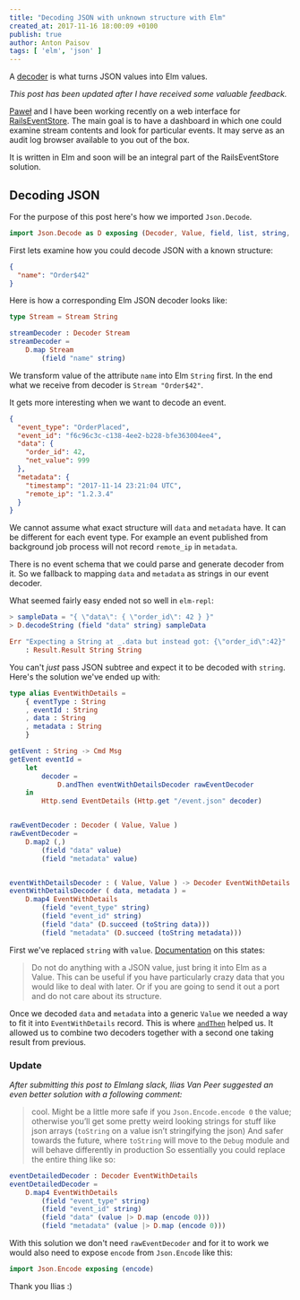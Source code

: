 ```yaml
---
title: "Decoding JSON with unknown structure with Elm"
created_at: 2017-11-16 18:00:09 +0100
publish: true
author: Anton Paisov
tags: [ 'elm', 'json' ]
---
```


A
[decoder](http://package.elm-lang.org/packages/elm-lang/core/5.1.1/Json-Decode)
is what turns JSON values into Elm values.

<!-- more -->

_This post has been updated after I have received some valuable feedback._

[Paweł](/by/pacana/) and I have been working recently on a web interface for
[RailsEventStore](https://railseventstore.org). The main goal is to have a
dashboard in which one could examine stream contents and look for particular
events. It may serve as an audit log browser available to you out of the box.

It is written in Elm and soon will be an integral part of the RailsEventStore
solution.

## Decoding JSON

For the purpose of this post here's how we imported `Json.Decode`.

```elm
import Json.Decode as D exposing (Decoder, Value, field, list, string, at, value)
```

First lets examine how you could decode JSON with a known structure:

```json
{
  "name": "Order$42"
}
```

Here is how a corresponding Elm JSON decoder looks like:

```elm
type Stream = Stream String

streamDecoder : Decoder Stream
streamDecoder =
    D.map Stream
        (field "name" string)
```

We transform value of the attribute `name` into Elm `String` first. In the end
what we receive from decoder is `Stream "Order$42"`.

It gets more interesting when we want to decode an event.

```json
{
  "event_type": "OrderPlaced",
  "event_id": "f6c96c3c-c138-4ee2-b228-bfe363004ee4",
  "data": {
    "order_id": 42,
    "net_value": 999
  },
  "metadata": {
    "timestamp": "2017-11-14 23:21:04 UTC",
    "remote_ip": "1.2.3.4"
  }
}
```

We cannot assume what exact structure will `data` and `metadata` have. It can be
different for each event type. For example an event published from background
job process will not record `remote_ip` in `metadata`.

There is no event schema that we could parse and generate decoder from it. So we
fallback to mapping `data` and `metadata` as strings in our event decoder.

What seemed fairly easy ended not so well in `elm-repl`:

```elm
> sampleData = "{ \"data\": { \"order_id\": 42 } }"
> D.decodeString (field "data" string) sampleData

Err "Expecting a String at _.data but instead got: {\"order_id\":42}"
    : Result.Result String String
```

You can't _just_ pass JSON subtree and expect it to be decoded with `string`.
Here's the solution we've ended up with:

```elm
type alias EventWithDetails =
    { eventType : String
    , eventId : String
    , data : String
    , metadata : String
    }

getEvent : String -> Cmd Msg
getEvent eventId =
    let
        decoder =
            D.andThen eventWithDetailsDecoder rawEventDecoder
    in
        Http.send EventDetails (Http.get "/event.json" decoder)


rawEventDecoder : Decoder ( Value, Value )
rawEventDecoder =
    D.map2 (,)
        (field "data" value)
        (field "metadata" value)


eventWithDetailsDecoder : ( Value, Value ) -> Decoder EventWithDetails
eventWithDetailsDecoder ( data, metadata ) =
    D.map4 EventWithDetails
        (field "event_type" string)
        (field "event_id" string)
        (field "data" (D.succeed (toString data)))
        (field "metadata" (D.succeed (toString metadata)))
```

First we've replaced `string` with `value`.
[Documentation](http://package.elm-lang.org/packages/elm-lang/core/5.1.1/Json-Decode#value)
on this states:

> Do not do anything with a JSON value, just bring it into Elm as a Value. This
> can be useful if you have particularly crazy data that you would like to deal
> with later. Or if you are going to send it out a port and do not care about
> its structure.

Once we decoded `data` and `metadata` into a generic `Value` we needed a way to
fit it into `EventWithDetails` record. This is where
[`andThen`](http://package.elm-lang.org/packages/elm-lang/core/5.1.1/Json-Decode#andThen)
helped us. It allowed us to combine two decoders together with a second one
taking result from previous.


### Update

_After submitting this post to Elmlang slack, Ilias Van Peer suggested an even better solution with a following comment:_

> cool. Might be a little more safe if you `Json.Encode.encode 0` the value; otherwise you’ll get some pretty weird looking strings for stuff like json arrays
> (`toString` on a value isn’t stringifying the json)
> And safer towards the future, where `toString` will move to the `Debug` module and will behave differently in production
> So essentially you could replace the entire thing like so:

```elm
eventDetailedDecoder : Decoder EventWithDetails
eventDetailedDecoder =
    D.map4 EventWithDetails
        (field "event_type" string)
        (field "event_id" string)
        (field "data" (value |> D.map (encode 0)))
        (field "metadata" (value |> D.map (encode 0)))
```

With this solution we don't need `rawEventDecoder` and for it to work we would also need to expose `encode` from `Json.Encode` like this:

```elm
import Json.Encode exposing (encode)
```

Thank you Ilias :)
